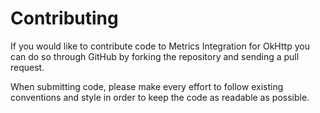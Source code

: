 Contributing
============

If you would like to contribute code to Metrics Integration for OkHttp you can
do so through GitHub by forking the repository and sending a pull request.

When submitting code, please make every effort to follow existing conventions
and style in order to keep the code as readable as possible.
